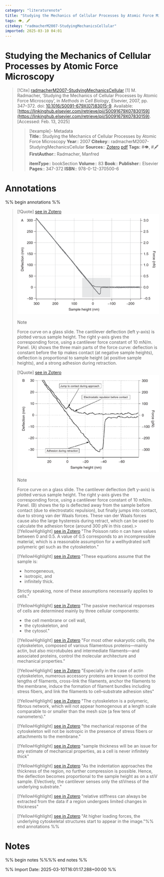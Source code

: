 ```yaml
---
category: "literaturenote"
title: "Studying the Mechanics of Cellular Processes by Atomic Force Microscopy"
tags: 👁, 🖋
citekey: "radmacherM2007-StudyingMechanicsCellular"
imported: 2025-03-10 04:01
---
```


# Studying the Mechanics of Cellular Processes by Atomic Force Microscopy


> [!Cite] [radmacherM2007-StudyingMechanicsCellular](zotero://select/library/items/TEU6XIAU)
> [1]  M. Radmacher, ‘Studying the Mechanics of Cellular Processes by Atomic Force Microscopy’, in _Methods in Cell Biology_, Elsevier, 2007, pp. 347–372. doi: [10.1016/S0091-679X(07)83015-9](https://doi.org/10.1016/S0091-679X\(07\)83015-9). Available: [https://linkinghub.elsevier.com/retrieve/pii/S0091679X07830159](https://linkinghub.elsevier.com/retrieve/pii/S0091679X07830159). [Accessed: Feb. 13, 2025]
> > [!example]- Metadata    
> > **Title**:: Studying the Mechanics of Cellular Processes by Atomic Force Microscopy
> > **Year**:: 2007
> > **Citekey**:: radmacherM2007-StudyingMechanicsCellular
> > **Sources**:: [Zotero](zotero://select/library/items/TEU6XIAU) [pdf](file:////home/joeashton/Zotero/storage/2LPRUTGQ/Radmacher%20-%202007%20-%20Studying%20the%20Mechanics%20of%20Cellular%20Processes%20by%20Atomic%20Force%20Microscopy.pdf) 
> > **Tags:** #👁, #🖋
> > **FirstAuthor**:: Radmacher, Manfred
> > 
> > **itemType**:: bookSection
> > **Volume**:: 83
> > **Book**:: 
> > **Publisher**:: Elsevier
> > **Pages**:: 347-372
> > **ISBN**:: 978-0-12-370500-6

# Annotations

%% begin annotations %%

> [!Quote] [see in Zotero](zotero://open-pdf/library/items/2LPRUTGQ?page=360&annotation=3EZSY3N7)
> ![figure-14-x143-y387.png](attachments/radmacherM2007-StudyingMechanicsCellular/figure-14-x143-y387.png)
> > [!note]
> > Force curve on a glass slide. The cantilever deflection (left y-axis) is plotted versus sample height. The right y-axis gives the corresponding force, using a cantilever force constant of 10 mN/m. Panel.
> > (A) shows the three main parts of the force curve: deflection is constant before the tip makes contact (at negative sample heights), deflection is proportional to sample height (at positive sample heights), and a strong adhesion during retraction.

> [!Quote] [see in Zotero](zotero://open-pdf/library/items/2LPRUTGQ?page=360&annotation=GUNK2YUY)
> ![figure-14-x140-y168.png](attachments/radmacherM2007-StudyingMechanicsCellular/figure-14-x140-y168.png)
> > [!note]
> > Force curve on a glass slide. The cantilever deflection (left y-axis) is plotted versus sample height. The right y-axis gives the corresponding force, using a cantilever force constant of 10 mN/m. Panel.
> > (B) shows the tip is deflected away from the sample before contact (due to electrostatic repulsion), but finally jumps into contact, due to strong van der Waals forces. These van der Waals forces cause also the large hysteresis during retract, which can be used to calculate the adhesion force (around 300 pN in this case).> [!YellowHighlight] [see in Zotero](zotero://open-pdf/library/items/2LPRUTGQ?page=362&annotation=ZBST469Q)
> "The Poisson ratio n can have values between 0 and 0.5. A value of 0.5 corresponds to an incompressible material, which is a reasonable assumption for a wellhydrated soft polymeric gel such as the cytoskeleton."

> [!YellowHighlight] [see in Zotero](zotero://open-pdf/library/items/2LPRUTGQ?page=362&annotation=F24VPE3Z)
> "These equations assume that the sample is:
> - homogeneous, 
> - isotropic, and 
> - infinitely thick. 
> 
> Strictly speaking, none of these assumptions necessarily applies to cells."

> [!YellowHighlight] [see in Zotero](zotero://open-pdf/library/items/2LPRUTGQ?page=362&annotation=WSHRKVGW)
> "The passive mechanical responses of cells are determined mainly by three cellular components: 
> - the cell membrane or cell wall, 
> - the cytoskeleton, and 
> - the cytosol."
 
> [!YellowHighlight] [see in Zotero](zotero://open-pdf/library/items/2LPRUTGQ?page=362&annotation=9MJL5TNL)
> "For most other eukaryotic cells, the cytoskeleton, composed of various filamentous proteins—mainly actin, but also microtubules and intermediate filaments—and associated proteins, control the molecular architecture and mechanical properties."

> [!YellowHighlight] [see in Zotero](zotero://open-pdf/library/items/2LPRUTGQ?page=363&annotation=NWEGHUGE)
> "Especially in the case of actin cytoskeleton, numerous accessory proteins are known to control the lengths of filaments, cross-link the filaments, anchor the filaments to the membrane, induce the formation of filament bundles including stress fibers, and link the filaments to cell–substrate adhesion sites"

> [!YellowHighlight] [see in Zotero](zotero://open-pdf/library/items/2LPRUTGQ?page=363&annotation=ZH2IJM43)
> "The cytoskeleton is a polymeric, fibrous network, which will not appear homogenous at a length scale comparable to or smaller than the mesh size (a few tens of nanometers)."

> [!YellowHighlight] [see in Zotero](zotero://open-pdf/library/items/2LPRUTGQ?page=363&annotation=QYGDRN3P)
> "the mechanical response of the cytoskeleton will not be isotropic in the presence of stress fibers or attachments to the membrane."

> [!YellowHighlight] [see in Zotero](zotero://open-pdf/library/items/2LPRUTGQ?page=363&annotation=4ZN38QHM)
> "sample thickness will be an issue for any estimate of mechanical properties, as a cell is never infinitely thick"

> [!YellowHighlight] [see in Zotero](zotero://open-pdf/library/items/2LPRUTGQ?page=363&annotation=7ABB9WD4)
> "As the indentation approaches the thickness of the region, no further compression is possible. Hence, the deflection becomes proportional to the sample height as on a stiV sample. EVectively, the cantilever senses only the stiVness of the underlying substrate."

> [!YellowHighlight] [see in Zotero](zotero://open-pdf/library/items/2LPRUTGQ?page=365&annotation=GIUNX8JC)
> "relative stiffness can always be extracted from the data if a region undergoes limited changes in thickness"

> [!YellowHighlight] [see in Zotero](zotero://open-pdf/library/items/2LPRUTGQ?page=367&annotation=3S5J7GUC)
> "At higher loading forces, the underlying cytoskeletal structures start to appear in the image."%% end annotations %%

# Notes

%% begin notes %%%% end notes %%

%% Import Date: 2025-03-10T16:01:17.288+00:00 %%
